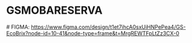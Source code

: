 # GSMOBARESERVA

#   FIGMA: https://www.figma.com/design/t1et7ihcA0sxUiHNPePea4/GS-EcoBrix?node-id=10-41&node-type=frame&t=MrgREWTFpLtZz3CX-0
 
 
